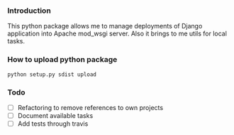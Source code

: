 ### Introduction

This python package allows me to manage deployments of Django application into
Apache mod_wsgi server. Also it brings to me utils for local tasks.

### How to upload python package

```
python setup.py sdist upload
```

### Todo

- [ ] Refactoring to remove references to own projects
- [ ] Document available tasks
- [ ] Add tests through travis
